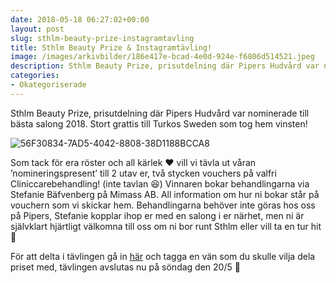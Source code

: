 ```yaml
---
date: 2018-05-18 06:27:02+00:00
layout: post
slug: sthlm-beauty-prize-instagramtavling
title: Sthlm Beauty Prize & Instagramtävling!
image: /images/arkivbilder/186e417e-bcad-4e0d-924e-f6806d514521.jpeg
description: Sthlm Beauty Prize, prisutdelning där Pipers Hudvård var nominerade till bästa salong 2018. Stort grattis till Turkos Sweden som tog hem vinsten!
categories:
- Okategoriserade
---
```

Sthlm Beauty Prize, prisutdelning där Pipers Hudvård var nominerade till bästa salong 2018. Stort grattis till Turkos Sweden som tog hem vinsten!

![56F30834-7AD5-4042-8808-38D1188BCCA8](https://pipershudvard.files.wordpress.com/2018/05/56f30834-7ad5-4042-8808-38d1188bcca8.jpeg)

Som tack för era röster och all kärlek ❤️ vill vi tävla ut våran ’nomineringspresent’ till 2 utav er, två stycken vouchers på valfri Cliniccarebehandling! (inte tavlan 😆) Vinnaren bokar behandlingarna via Stefanie Bäfvenberg på Mimass AB. All information om hur ni bokar står på vouchern som vi skickar hem. Behandlingarna behöver inte göras hos oss på Pipers, Stefanie kopplar ihop er med en salong i er närhet, men ni är självklart hjärtligt välkomna till oss om ni bor runt Sthlm eller vill ta en tur hit 🌸

För att delta i tävlingen gå in [här](https://instagram.com/p/Bi4W_qfF5fH/) och tagga en vän som du skulle vilja dela priset med, tävlingen avslutas nu på söndag den 20/5 💝
